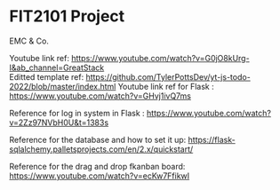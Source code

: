 # FIT2101 Project

EMC & Co.

Youtube link ref: https://www.youtube.com/watch?v=G0jO8kUrg-I&ab_channel=GreatStack  
Editted template ref: https://github.com/TylerPottsDev/yt-js-todo-2022/blob/master/index.html
Youtube link ref for Flask : https://www.youtube.com/watch?v=GHvj1ivQ7ms

Reference for log in system in Flask : https://www.youtube.com/watch?v=2Zz97NVbH0U&t=1383s 

Reference for the database and how to set it up: https://flask-sqlalchemy.palletsprojects.com/en/2.x/quickstart/

Reference for the drag and drop fkanban board: https://www.youtube.com/watch?v=ecKw7FfikwI